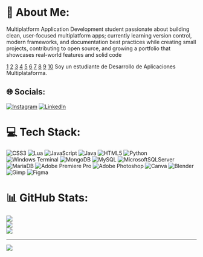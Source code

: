 # 💫 About Me:
Multiplatform Application Development student passionate about building clean, user-focused multiplatform apps; currently learning version control, modern frameworks, and documentation best practices while creating small projects, contributing to open source, and growing a portfolio that showcases real-world features and solid code

[1](https://docs.github.com/en/account-and-profile/setting-up-and-managing-your-github-profile/customizing-your-profile/managing-your-profile-readme)
[2](https://docs.github.com/en/account-and-profile/setting-up-and-managing-your-github-profile/customizing-your-profile/about-your-profile)
[3](https://www.reddit.com/r/datascience/comments/7ycvv3/what_does_a_good_githubportfolio_for_data_science/)
[4](https://skepfoundation.github.io/pages_course/lessons/unit_01/lesson_04/lesson_04.html)
[5](https://www.reddit.com/r/learnprogramming/comments/8u8rrv/what_should_a_github_repo_include_what_is_the/)
[6](https://usernamehacktoberfest.github.io/my_awesome_intro/)
[7](https://profile-readme-generator.com/blog/how-to-write-the-perfect-github-profile-readme)
[8](https://education.launchcode.org/career-readiness/online-profiles/github-profile.html)
[9](https://www.codu.co/articles/writing-your-github-profile-crfvsyjz)
[10](https://smartpeopleiknow.com/2016/08/10/a-simple-tutorial-to-set-up-an-about-me-site-on-github/)
Soy un estudiante de Desarrollo de Aplicaciones Multiplataforma.
## 🌐 Socials:
[![Instagram](https://img.shields.io/badge/Instagram-%23E4405F.svg?logo=Instagram&logoColor=white)](https://www.instagram.com/hugoorar/) [![LinkedIn](https://img.shields.io/badge/LinkedIn-%230077B5.svg?logo=linkedin&logoColor=white)](https://www.linkedin.com/in/hugo-solis-torrijos-bab456297/)
# 💻 Tech Stack:
![CSS3](https://img.shields.io/badge/css3-%231572B6.svg?style=for-the-badge&logo=css3&logoColor=white) ![Lua](https://img.shields.io/badge/lua-%232C2D72.svg?style=for-the-badge&logo=lua&logoColor=white) ![JavaScript](https://img.shields.io/badge/javascript-%23323330.svg?style=for-the-badge&logo=javascript&logoColor=%23F7DF1E) ![Java](https://img.shields.io/badge/java-%23ED8B00.svg?style=for-the-badge&logo=openjdk&logoColor=white) ![HTML5](https://img.shields.io/badge/html5-%23E34F26.svg?style=for-the-badge&logo=html5&logoColor=white) ![Python](https://img.shields.io/badge/python-3670A0?style=for-the-badge&logo=python&logoColor=ffdd54) ![Windows Terminal](https://img.shields.io/badge/Windows%20Terminal-%234D4D4D.svg?style=for-the-badge&logo=windows-terminal&logoColor=white) ![MongoDB](https://img.shields.io/badge/MongoDB-%234ea94b.svg?style=for-the-badge&logo=mongodb&logoColor=white) ![MySQL](https://img.shields.io/badge/mysql-4479A1.svg?style=for-the-badge&logo=mysql&logoColor=white) ![MicrosoftSQLServer](https://img.shields.io/badge/Microsoft%20SQL%20Server-CC2927?style=for-the-badge&logo=microsoft%20sql%20server&logoColor=white) ![MariaDB](https://img.shields.io/badge/MariaDB-003545?style=for-the-badge&logo=mariadb&logoColor=white) ![Adobe Premiere Pro](https://img.shields.io/badge/Adobe%20Premiere%20Pro-9999FF.svg?style=for-the-badge&logo=Adobe%20Premiere%20Pro&logoColor=white) ![Adobe Photoshop](https://img.shields.io/badge/adobe%20photoshop-%2331A8FF.svg?style=for-the-badge&logo=adobe%20photoshop&logoColor=white) ![Canva](https://img.shields.io/badge/Canva-%2300C4CC.svg?style=for-the-badge&logo=Canva&logoColor=white) ![Blender](https://img.shields.io/badge/blender-%23F5792A.svg?style=for-the-badge&logo=blender&logoColor=white) ![Gimp](https://img.shields.io/badge/Gimp-657D8B?style=for-the-badge&logo=gimp&logoColor=FFFFFF) ![Figma](https://img.shields.io/badge/figma-%23F24E1E.svg?style=for-the-badge&logo=figma&logoColor=white)
# 📊 GitHub Stats:
![](https://github-readme-stats.vercel.app/api?username=sadesuu&theme=dark&hide_border=false&include_all_commits=false&count_private=false)<br/>
![](https://github-readme-streak-stats.herokuapp.com/?user=sadesuu&theme=dark&hide_border=false)<br/>
![](https://github-readme-stats.vercel.app/api/top-langs/?username=sadesuu&theme=dark&hide_border=false&include_all_commits=false&count_private=false&layout=compact)

---
[![](https://visitcount.itsvg.in/api?id=sadesuu&icon=0&color=0)](https://visitcount.itsvg.in)

<!-- Proudly created with GPRM ( https://gprm.itsvg.in ) -->
